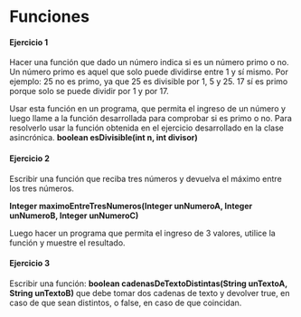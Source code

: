 # Funciones

#### Ejercicio 1
Hacer una función que dado un número indica si es un número primo o no. Un número primo es aquel que solo puede dividirse entre 1 y sí mismo. Por ejemplo: 25 no es primo, ya que 25 es divisible por 1, 5 y 25. 17 sí es primo porque solo se puede dividir por 1 y por 17.

Usar esta función en un programa, que permita el ingreso de un número y luego llame a la función desarrollada para comprobar si es primo o no. Para resolverlo usar la función obtenida en el ejercicio desarrollado en la clase asincrónica. **boolean esDivisible(int n, int divisor)**

#### Ejercicio 2
Escribir una función que reciba tres números y devuelva el máximo entre los tres números.

**Integer maximoEntreTresNumeros(Integer unNumeroA, Integer unNumeroB, Integer unNumeroC)**

Luego hacer un programa que permita el ingreso de 3 valores, utilice la función y muestre el resultado.

#### Ejercicio 3
Escribir una función:
**boolean cadenasDeTextoDistintas(String unTextoA, String unTextoB)** que debe tomar dos cadenas de texto y devolver true, en caso de que sean distintos, o false, en caso de que coincidan.
